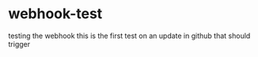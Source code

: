 # webhook-test
testing the webhook
this is the first test on an update in github that should trigger
